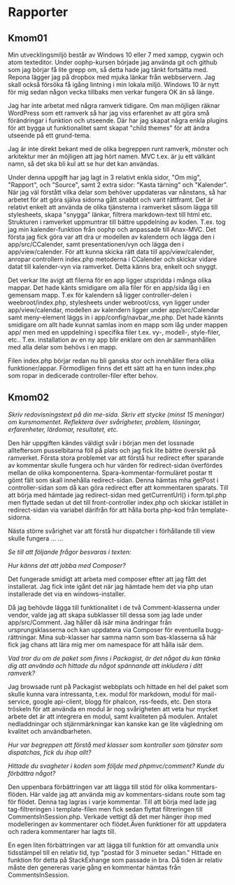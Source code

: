 # Rapporter

## Kmom01

Min utvecklingsmiljö består av Windows 10 eller 7 med xampp, cygwin och atom texteditor. Under oophp-kursen började jag använda git och github som jag börjar få lite grepp om, så detta hade jag tänkt fortsätta med. Repona lägger jag på dropbox med mjuka länkar från webbservern. Jag skall också försöka få igång lintning i min lokala miljö. Windows 10 är nytt för mig sedan någon vecka tillbaks men verkar fungera OK än så länge.  

Jag har inte arbetat med några ramverk tidigare. Om man möjligen räknar WordPress som ett ramverk så har jag viss erfarenhet av att göra små förändringar i funktion och utseende. Där har jag skapat några enkla plugins för att bygga ut funktionalitet samt skapat "child themes" för att ändra utseende på ett grund-tema.

Jag är inte direkt bekant med de olika begreppen runt ramverk, mönster och arkitektur mer än möjligen att jag hört namen. MVC t.ex. är ju ett välkänt namn, så det ska bli kul att se hur det kan användas.

Under denna uppgift har jag lagt in 3 relativt enkla sidor, "Om mig", "Rapport", och "Source", samt 2 extra sidor: "Kasta tärning" och "Kalender". När jag väl förstått vilka delar som behöver uppdateras var nånstans, så har arbetet för att göra själva sidorna gått snabbt och varit rättframt. Det är relativt enkelt att använda de olika tjänsterna i ramverket såsom lägga till stylesheets, skapa "snygga" länkar, filtrera markdown-text till html etc. Strukturen i ramverket uppmuntrar till bättre uppdelning av koden. T.ex. tog jag min kalender-funktion från oophp och anpassade till Anax-MVC. Det första jag fick göra var att dra ur modellen av kalendern och lägga den i app/src/CCalender, samt presentationen/vyn och lägga den i app/view/calender. För att kunna skicka rätt data till app/view/calender, anropar controllern index.php metoderna i CCalender och skickar vidare datat till kalender-vyn via ramverket. Detta känns bra, enkelt och snyggt.

Det verkar lite avigt att filerna för en app ligger utspridda i många olika mappar. Det hade känts smidigare om alla filer för en app/sida låg i en gemensam mapp. T.ex för kalendern så ligger controller-delen i weebroot/index.php, stylesheets under webroot/css, vyn ligger under app/view/calendar, modellen av kalendern ligger under app/src/Calendar samt meny-element läggs in i app/config/navbar_me.php. Det hade kännts smidigare om allt hade kunnat samlas inom en mapp som låg under mappen app/ men med en uppdelning i specifika filer t.ex. vy-, modell-, style-filer, etc.. T.ex. installation av en ny app blir enklare om den är sammanhållen med alla delar som behövs i en mapp.

Filen index.php börjar redan nu bli ganska stor och innehåller flera olika funktioner/appar. Förmodligen finns det ett sätt att ha en tunn index.php som ropar in dedicerade controller-filer efter behov.

## Kmom02

*Skriv redovisningstext på din me-sida. Skriv ett stycke (minst 15 meningar) om kursmomentet. Reflektera över svårigheter, problem, lösningar, erfarenheter, lärdomar, resultatet, etc.*

Den här uppgiften kändes väldigt svår i början men det lossnade allteftersom pusselbitarna föll på plats och jag fick lite bättre översikt på ramverket. Första stora problemet var att förstå hur redirect efter sparande av kommentar skulle fungera och hur värden för redirect-sidan överfördes mellan de olika komponenterna. Spara-kommentar-formuläret postar tt gömt fält som skall innehålla redirect-sidan. Denna hämtas mha getPost i controller-sidan som då kan göra redirect efter att kommentaren sparats. Till att börja med hämtade jag redirect-sidan med getCurrentUrl() i form.tpl.php men flyttade sedan ut det till front-controller index.php och skickar istället in redirect-sidan via variabel därifrån för att hålla borta php-kod från template-sidorna.

Nästa större svårighet var att förstå hur dispatcher i förhållande till view skulle fungera ... ...

*Se till att följande frågor besvaras i texten:*

*Hur känns det att jobba med Composer?*

Det fungerade smidigt att arbeta med composer eftter att jag fått det installerat. Jag fick inte igånt det när jag hämtade hem det via php utan installerade det via en windows-installer.

Då jag behövde lägga till funktionalitet i de två Comment-klasserna under vendor, valde jag att skapa subklasser till dessa som jag lade under app/src/Comment. Jag håller då isär mina ändringar från ursprungsklasserna och kan uppdatera via Composer för eventuella bugg-rättningar. Mina sub-klasser har samma namn som bas-klasserna så här fick jag chans att lära mig mer om namespace för att hålla isär dem.

*Vad tror du om de paket som finns i Packagist, är det något du kan tänka dig att använda och hittade du något spännande att inkludera i ditt ramverk?*

Jag browsade runt på Packagist webbplats och hittade en hel del paket som skulle kunna vara intressanta, t.ex. modul för markdown, modul för mail-service, google api-client, blogg för phalcon, rss-feeds, etc. Den stora tröskeln för att använda en modul är nog svårigheten att veta hur mycket arbete det är att integrera en modul, samt kvaliteten på modulen. Antalet nedladdningar och stjärnmärkningar kan kanske kan ge lite vägledning om kvalitet och användbarheten.

*Hur var begreppen att förstå med klasser som kontroller som tjänster som dispatchas, fick du ihop allt?*



*Hittade du svagheter i koden som följde med phpmvc/comment? Kunde du förbättra något?*

Den uppenbara förbättringen var att lägga till stöd för olika kommentars-flöden. Här valde jag att använda mig av kommentars-sidans route som tag för flödet. Denna tag lagras i varje kommentar. Till att börja med lade jag tag-filtreringen i template-filen men fick sedan flyttat filtreringen till CommentsInSession.php. Verkade vettigt då det mer hänger ihop med modelleringen av kommentarer och flödet.Även funktioner för att uppdatera och radera kommentarer har lagts till.

En egen liten förbättringen var att lägga till funktion för att omvandla unix tidsstämpel till en relativ tid, typ "postad för 3 minueter sedan." Hittade en funktion för detta på StackExhange som passade in bra. Då tiden är relativ måste den genereras varje gång en kommentar hämtas från CommentsInSession.
